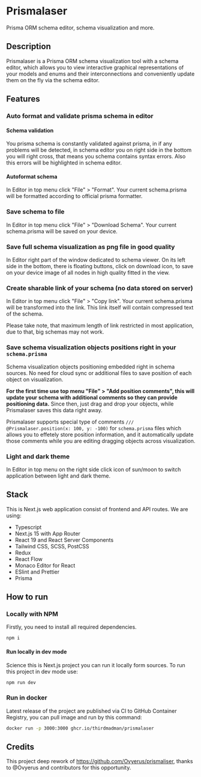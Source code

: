 # Prismalaser

Prisma ORM schema editor, schema visualization and more.

## Description

Prismalaser is a Prisma ORM schema visualization tool with a schema editor, which allows you to view interactive graphical representations of your models and enums and their interconnections and conveniently update them on the fly via the schema editor.

## Features

### Auto format and validate prisma schema in editor

#### Schema validation

You prisma schema is constantly validated against prisma, in if any problems will be detected, in schema editor you on right side in the bottom you will right cross, that means you schema contains syntax errors. Also this errors will be highlighted in schema editor.

#### Autoformat schema

In Editor in top menu click "File" > "Format". Your current schema.prisma will be formatted according to official prisma formatter.

### Save schema to file

In Editor in top menu click "File" > "Download Schema". Your current schema.prisma will be saved on your device.

### Save full schema visualization as png file in good quality

In Editor right part of the window dedicated to schema viewer. On its left side in the bottom, there is floating buttons, click on download icon, to save on your device image of all nodes in high quality fitted in the view.

### Create sharable link of your schema (no data stored on server)

In Editor in top menu click "File" > "Copy link". Your current schema.prisma will be transformed into the link. This link itself will contain compressed text of the schema.

Please take note, that maximum length of link restricted in most application, due to that, big schemas may not work.

### Save schema visualization objects positions right in your ```schema.prisma```

Schema visualization objects positioning embedded right in schema sources. No need for cloud sync or additional files to save position of each object on visualization.

**For the first time use top menu "File" > "Add position comments", this will update your schema with additional comments so they can provide positioning data.**  Since then, just drag and drop your objects, while Prismalaser saves this data right away.

Prismalaser supports special type of comments ```/// @Prismalaser.position(x: 100, y: -100)``` for ```schema.prisma``` files which allows you to effetely store position information, and it automatically update those comments while you are editing dragging objects across visualization.

### Light and dark theme

In Editor in top menu on the right side click icon of sun/moon to switch application between light and dark theme.

## Stack

This is Next.js web application consist of frontend and API routes. We are using:

- Typescript
- Next.js 15 with App Router
- React 19 and React Server Components
- Tailwind CSS, SCSS, PostCSS
- Redux
- React Flow
- Monaco Editor for React
- ESlint and Prettier
- Prisma

## How to run

### Locally with NPM

Firstly, you need to install all required dependencies.

```sh
npm i
```

#### Run locally in dev mode

Science this is Next.js project you can run it locally form sources.
To run this project in dev mode use:

```sh
npm run dev
```

### Run in docker

Latest release of the project are published via CI to GitHub Container Registry, you can pull image and run by this command:

```sh
docker run -p 3000:3000 ghcr.io/thirdmadman/prismalaser
```

## Credits

This project deep rework of <https://github.com/Ovyerus/prismaliser>, thanks to @Ovyerus and contributors for this opportunity.
